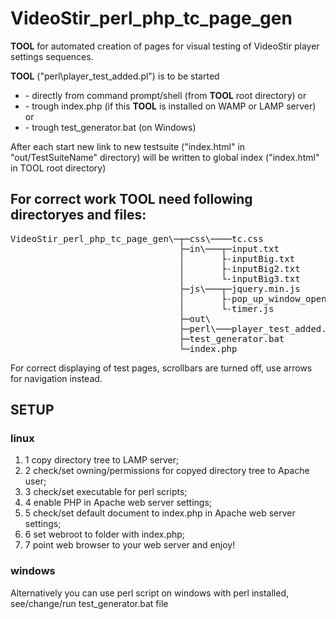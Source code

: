 <h1>VideoStir_perl_php_tc_page_gen</h1>
<p><strong>TOOL</strong> for automated creation of pages for visual testing of VideoStir player settings sequences.</p>
<p><strong>TOOL</strong> ("perl\player_test_added.pl") is to be started<br></p>
<ul>
<li>	- directly from command prompt/shell (from <strong>TOOL</strong> root directory) or<br> 
<li>	- trough index.php (if this <strong>TOOL</strong> is installed on WAMP or LAMP server) or<br> 
<li>	- trough test_generator.bat (on Windows)<br>
</ul>	
<p>After each start new link to new testsuite ("index.html" in "out/TestSuiteName" directory) will be written to global index ("index.html" in TOOL root directory)</p>

<h2>For correct work <strong>TOOL</strong> need following directoryes and files:</h2>
<pre>
VideoStir_perl_php_tc_page_gen\─┬─css\────tc.css
                                ├─in\───┬─input.txt
                                │       ├-inputBig.txt
                                │       ├-inputBig2.txt
                                │       └-inputBig3.txt
                                ├─js\───┬─jquery.min.js
                                │       ├-pop_up_window_open.js
                                │       └-timer.js
                                ├─out\
                                ├─perl\───player_test_added.pl
                                ├─test_generator.bat
                                └─index.php
</pre>
<p>For correct displaying of test pages, scrollbars are turned off, use arrows for navigation instead.</p>
<h2>SETUP</h2>
<h3>linux</h3>
<ol>
<li>1 copy directory tree to LAMP server;
<li>2 check/set owning/permissions for copyed directory tree to Apache user;
<li>3 check/set executable for perl scripts;
<li>4 enable PHP in Apache web server settings;
<li>5 check/set default document to index.php in Apache web server settings;
<li>6 set webroot to folder with index.php;
<li>7 point web browser to your web server and enjoy!
</ol>
<h3>windows</h3>

<p>Alternatively you can use perl script on windows with perl installed,
see/change/run test_generator.bat file</p>

